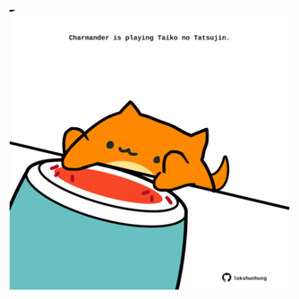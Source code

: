 <!-- built at 21/06/2021, 18:01:40 UTC -->
<p align="center">
  <img width="500" height="500" src="./ReadmeImage.svg">
</p>
